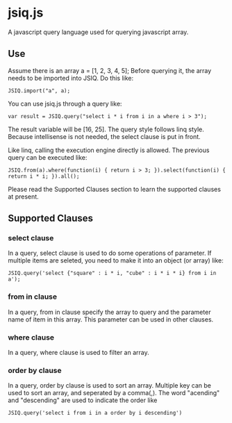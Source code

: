 jsiq.js
=======

  A javascript query language used for querying javascript array.

Use
-------

  Assume there is an array a = [1, 2, 3, 4, 5];
  Before querying it, the array needs to be imported into JSIQ. Do this like:
  
    JSIQ.import("a", a);

  You can use jsiq.js through a query like:
  
    var result = JSIQ.query("select i * i from i in a where i > 3");
  
  The result variable will be [16, 25].
  The query style follows linq style. Because intellisense is not needed, the select clause is put in front.

  Like linq, calling the execution engine directly is allowed. The previous query can be executed like:
  
    JSIQ.from(a).where(function(i) { return i > 3; }).select(function(i) { return i * i; }).all();

  Please read the Supported Clauses section to learn the supported clauses at present.

Supported Clauses
-----------------

### select clause
  In a query, select clause is used to do some operations of parameter.
  If multiple items are seleted, you need to make it into an object (or array) like:
  
    JSIQ.query('select {"square" : i * i, "cube" : i * i * i} from i in a');

### from in clause
  In a query, from in clause specify the array to query and the parameter name of item in this array.
  This parameter can be used in other clauses.

### where clause
  In a query, where clause is used to filter an array.

### order by clause 
  In a query, order by clause is used to sort an array.
  Multiple key can be used to sort an array, and seperated by a comma(,).
  The word "acending" and "descending" are used to indicate the order like
  
    JSIQ.query('select i from i in a order by i descending')
